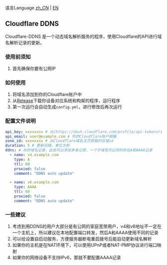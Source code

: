 语言Language [zh_CN](README.md) | [EN](README_EN.md)
## Cloudflare DDNS
Cloudflare-DDNS 是一个动态域名解析服务的程序，使用Cloudflare的API进行域名解析记录的更新。
### 使用前须知
1. 首先确保你要有公网IP

### 如何使用
1. 将域名添加到你的Cloudflare账户中
2. 从[Release](https://github.com/snowykami/Cloudflare-DDNS/releases)下载你设备对应系统和构架的程序，运行程序
3. 第一次运行会自动生成```config.yml```，进行修改后再次运行

### 配置文件说明

```yaml
api_key: xxxxxxxx # 从(https://dash.cloudflare.com/profile/api-tokens)获取的apikey
api_email: user@example.com # 你的Cloudflare账户邮箱
zone_id: xxxxxxxx # 从Cloudflare域名主页获取的区域id
duration: 5 # 更新间隔，单位为秒
ddns: # 你的域名记录，此处可以添加多条记录，一个子域名可以同时存在A和AAAA记录
  - name: v4.example.com
    type: A
    ttl: 60
    proxied: false
    comment: "DDNS auto update"

  - name: v6.example.com
    type: AAAA
    ttl: 60
    proxied: false
    comment: "DDNS auto update"
```

### 一些建议
1. 考虑到用DDNS的用户大部分是有公网的家庭宽带用户，v4和v6地址不一定在一个主机上，所以建议在本地配置端口转发，然后A和AAAA使用不同的记录
2. 可以给设置自启动服务，方便服务器断电重启拨号后能自动更新域名解析
3. 如果你的主机是在NAT环境下，可以使用UPnP或者NAT-PMP协议进行端口映射
4. 如果你的网络设备不支持IPv6，那就不要配置AAAA记录